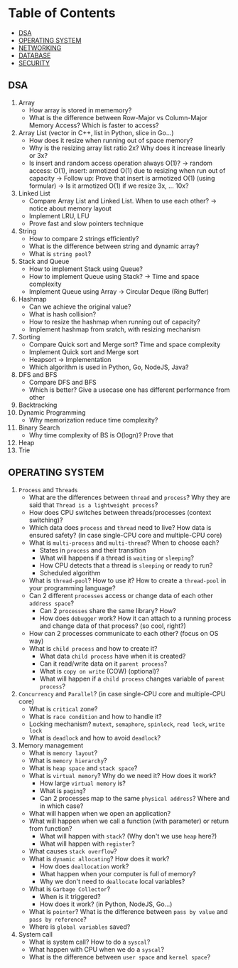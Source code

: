 # Table of Contents

- [DSA](#dsa)
- [OPERATING SYSTEM](#operating-system)
- [NETWORKING](#networking)
- [DATABASE](#database)
- [SECURITY](#security)

## DSA
1. Array
    - How array is stored in mememory?
    - What is the difference between Row-Major vs Column-Major Memory Access? Which is faster to access?
2. Array List (vector in C++, list in Python, slice in Go...)
    - How does it resize when running out of space memory?
    - Why is the resizing array list ratio 2x? Why does it increase linearly or 3x?
    - Is insert and random access operation always O(1)? -> random access: O(1), insert: armotized O(1) due to resizing when run out of capacity
        -> Follow up: Prove that insert is armotized O(1) (using formular)
        -> Is it armotized O(1) if we resize 3x, ... 10x?
3. Linked List
    - Compare Array List and Linked List. When to use each other? -> notice about memory layout
    - Implement LRU, LFU
    - Prove fast and slow pointers technique
4. String
    - How to compare 2 strings efficiently?
    - What is the difference between string and dynamic array?
    - What is `string pool`?
5. Stack and Queue
    - How to implement Stack using Queue?
    - How to implement Queue using Stack? 
    -> Time and space complexity
    - Implement Queue using Array -> Circular Deque (Ring Buffer)
6. Hashmap
    - Can we achieve the original value?
    - What is hash collision?
    - How to resize the hashmap when running out of capacity?
    - Implement hashmap from sratch, with resizing mechanism
7. Sorting
    - Compare Quick sort and Merge sort? Time and space complexity
    - Implement Quick sort and Merge sort
    - Heapsort -> Implementation
    - Which algorithm is used in Python, Go, NodeJS, Java?
8. DFS and BFS
    - Compare DFS and BFS
    - Which is better? Give a usecase one has different performance from other
9. Backtracking 
10. Dynamic Programming
    - Why memorization reduce time complexity?
12. Binary Search
    - Why time complexity of BS is O(logn)? Prove that
13. Heap
14. Trie    

## OPERATING SYSTEM
1. `Process` and `Threads`
   - What are the differences between `thread` and `process`? Why they are said that `Thread is a lightweight process`?
   - How does CPU switches between threads/processes (context switching)?
   - Which data does `process` and `thread` need to live? How data is ensured safety? (in case single-CPU core and multiple-CPU core)
   - What is `multi-process` and `multi-thread`? When to choose each?
       + States in `process` and their transition
       + What will happens if a thread is `waiting` or `sleeping`?
       + How CPU detects that a thread is `sleeping` or ready to run?
       + Scheduled algorithm
   - What is `thread-pool`? How to use it? How to create a `thread-pool` in your programming language?
   - Can 2 different `processes` access or change data of each other `address space`?
        + Can 2 `processes` share the same library? How?
        + How does `debugger` work? How it can attach to a running process and change data of that process? (so cool, right?)
    - How can 2 processes communicate to each other? (focus on OS way)
    - What is `child process` and how to create it?
        + What data `child process` have when it is created?
        + Can it read/write data on it `parent process`?
        + What is `copy on write` (COW) (optional)?
        + What will happen if a `child process` changes variable of `parent process`?
2. `Concurrency` and `Parallel`? (in case single-CPU core and multiple-CPU core)
    - What is `critical` zone?
    - What is `race condition` and how to handle it?
    - Locking mechanism? `mutext`, `semaphore`, `spinlock`, `read lock`, `write lock`
    - What is `deadlock` and how to avoid `deadlock`?
3. Memory management
    - What is `memory layout`?
    - What is `memory hierarchy`?
    - What is `heap space` and `stack space`?
    - What is `virtual memory`? Why do we need it? How does it work?
       + How large `virtual memory` is?
       + What is `paging`?
       + Can 2 processes map to the same `physical address`? Where and in which case?
    - What will happen when we open an application?
    - What will happen when we call a function (with parameter) or return from function?
       + What will happen with `stack`? (Why don't we use `heap` here?)
       + What will happen with `register`?
    - What causes `stack overflow`?
    - What is `dynamic allocating`? How does it work?
       + How does `deallocation` work?
       + What happen when your computer is full of memory?
       + Why we don't need to `deallocate` local variables?
    - What is `Garbage Collector`?
        - When is it triggered?
        - How does it work? (in Python, NodeJS, Go...)
    - What is `pointer`? What is the difference between `pass by value` and `pass by reference`?
    - Where is `global variables` saved?
4. System call
    - What is system call? How to do a `syscal`?
    - What happen with CPU when we do a `syscal`?
    - What is the difference between `user space` and `kernel space`?     
```
